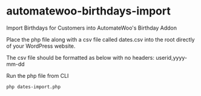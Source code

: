 # automatewoo-birthdays-import
Import Birthdays for Customers into AutomateWoo's Birthday Addon

Place the php file along with a csv file called dates.csv into the root directly of your WordPress website. 

The csv file should be formatted as below with no headers:
userid,yyyy-mm-dd

Run the php file from CLI

```
php dates-import.php
```
